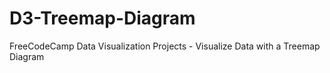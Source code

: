 # D3-Treemap-Diagram
FreeCodeCamp Data Visualization Projects - Visualize Data with a Treemap Diagram
